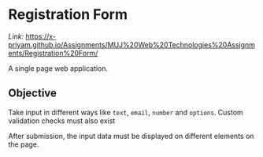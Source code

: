 # Registration Form

_Link:_ https://x-priyam.github.io/Assignments/MUJ%20Web%20Technologies%20Assignments/Registration%20Form/

A single page web application.

## Objective

Take input in different ways like `text`, `email`, `number` and `options`. Custom validation checks must also exist

After submission, the input data must be displayed on different elements on the page.
